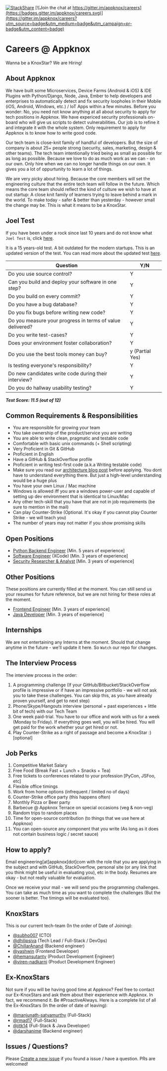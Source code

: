 [![StackShare](http://img.shields.io/badge/tech-stack-0690fa.svg?style=flat)](http://stackshare.io/appknox/appknox)
[![Join the chat at https://gitter.im/appknox/careers](https://badges.gitter.im/appknox/careers.svg)](https://gitter.im/appknox/careers?utm_source=badge&utm_medium=badge&utm_campaign=pr-badge&utm_content=badge)
# Careers @ Appknox

Wanna be a KnoxStar? We are Hiring!


## About Appknox

We have built some Microservices, Device Farms (Android & iOS) & IDE Plugins with Python/Django, Node, Java, Ember to help developers and enterprises to automatically detect and fix security loopholes in their Mobile (iOS, Android, Windows, etc.) / IoT Apps within a few minutes. Before you wonder: No, you need not know anything at all about security to apply for tech positions in Appknox. We have expericed security professionals on-board who will give us scripts to detect vulnerabilities. Our job is to refine it and integrate it with the whole system. Only requirement to apply for Appknox is to know how to write good code.

Our tech team is close-knit family of handful of developers. But the size of company is about 25+ people strong (security, sales, marketing, design & other teams). The tech team intentionally tried being as small as possible for as long as possible. Because we love to do as much work as we can - on our own. Only hire when we can no longer handle things on our own. It gives you a lot of oppurtunity to learn a lot of things.

We are very picky about hiring. Because the core members will set the engineering culture that the entire tech team will follow in the future. Which means the core team should reflect the kind of culture we wish to have at out startup: A close knit family of learners trying to leave behind a mark in the world. To make today - safer & better than yesterday - however small the change may be. This is what it means to be a KnoxStar.


## Joel Test

If you have been under a rock since last 10 years and do not know what `Joel Test` is, click [here](http://www.joelonsoftware.com/articles/fog0000000043.html).

It is a 15 years-old test. A bit outdated for the modern startups. This is an updated version of the test. You can read more about the updated test [here](http://www.steve.codes/blog/2016/7/22/an-updated-joel-test).


Question | Y/N
--- | ---
Do you use source control? | Y
Can you build and deploy your software in one step? | Y
Do you build on every commit? | Y
Do you have a bug database? | Y
Do you fix bugs before writing new code? | Y
Do you measure your progress in terms of value delivered? | Y
Do you write test-cases? | Y
Does your environment foster collaboration? | Y
Do you use the best tools money can buy? | y (Partial Yes)
Is testing everyone's responsibility? | Y
Do new candidates write code during their interview? | Y
Do you do hallway usability testing? | Y

***Test Score: 11.5 (out of 12)***


## Common Requirements & Responsibilities

* You are responsible for growing your team
* You take ownership of the product/service you are writing
* You are able to write clean, pragmatic and testable code
* Comfortable with basic unix commands (+ Shell scripting)
* Very Proficient in Git & GitHub
* Proficient in English
* Have a GitHub & StackOverflow profile
* Proficient in writing test-first code (a.k.a Writing testable code)
* Make sure you read our [architecture blog post](http://dhilipsiva.com/2015/01/26/architecture-at-appknox.html) before applying. You dont have to understand everything there. But just a high-level understanding would be a huge plus
* You have your own Linux / Mac machine
* Windows is allowed iff you are a windows power-user and capable of setting up dev environment that is identical to Linux/Mac
* Any other tech-skill that you have that are not in job requirements (be sure to mention in the mail)
* Can play Counter-Strike (Optional. It's okay if you cannot play Counter Strike - we will teach you)
* The number of years may not matter if you show promising skills


## Open Positions
* [Python Backend Engineer](https://github.com/appknox/careers/blob/master/python-backend-engineer.md) [Min. 5 years of experience]
* [Software Engineer](https://github.com/appknox/careers/blob/master/software-engineer-xcode.md) (XCode) [Min. 3 years of experience]
* [Security Researcher & Analyst](https://github.com/appknox/careers/blob/master/security-analyst.md) [Min. 3 years of experience]

## Other Positions

These positions are currently filled at the moment. You can still send us your resumes for future reference, but we are not hiring for these roles at the moment.

* [Frontend Engineer](https://github.com/appknox/careers/blob/master/frontend-engineer.md) [Min. 3 years of experience]
* [Java Developer](https://github.com/appknox/careers/blob/master/java-developer.md) [Min. 3 years of experience]


## Internships

We are not entertaining any Interns at the moment. Should that change anytime in the future - we'll update it here. So `Watch` our repo for changes.


## The Interview Process

The interview process in the order:

1. A programming challenge (If your GitHub/Bitbucket/StackOverflow profile is impressive or if have an impressive portfolio - we will not ask you to take these challenges. You can skip this, as you have already proven yourself, and get to next step)
1. Phone/Skype/Hangouts interview (personal + past experiences + little bit of tech) with our Tech Team
1. One week paid-trial. You have to our office and work with us for a week (Monday to Friday). If everything goes well, you will be hired. You will get paid for the work whether your get hired or not.
1. Play Counter-Strike as a right of passage and become a KnoxStar :) [optional]


## Job Perks

1. Competitive Market Salary
1. Free Food (Break Fast + Lunch + Snacks + Tea)
1. Free tickets to conferences related to your profession [PyCon, JSFoo, etc]
1. Flexible office timings
1. Work from home options (infrequent / limited no of days)
1. Counter-Strike office party (this happens often)
1. Monthly Pizza or Beer party
1. Barbecue @ Appknox Terrace on special occasions (veg & non-veg)
1. Random trips to random places
1. Time for open-source contribution (to things that we use here at Appknox)
1. You can open-source any component that you write (As long as it does not contain business logic / secret sauce)


## How to apply?

Email engineering[at]appknox[dot]com with the role that you are applying in the subject and with GitHub, StackOverflow, personal site (or any link that you think might be useful in evaluating you), etc in the body. Resumes are okay - but not really valuable for evaluation.

Once we receive your mail - we will send you the programming challenges. You can take as much time as you want to complete the challenges (But the sooner is better. The timings will be evaluated too).


## KnoxStars

This is our current tech-team (In the order of Date of Joining):

* [@subho007](https://github.com/subho007) (CTO)
* [@dhilipsiva](https://github.com/dhilipsiva) (Tech Lead / Full-Stack / DevOps)
* [@ChillarAnand](https://github.com/chillaranand) (Backend engineer)
* [@yashwin](https://github.com/yashwin) (Frontend Developer)
* [@hemansutanty](https://github.com/hemansutanty) (Product Development Engineer)
* [@viren-nadkarni](https://github.com/viren-nadkarni) (Product Development Engineer)


## Ex-KnoxStars

Not sure if you will be having good time at Appknox? Feel free to contact our Ex-KnoxStars and ask them about their experience with Appknox. In fact, we recommend it. Be #ProactiveAlways. Here is a complete list of all the Ex-KnoxStars (In the order of date of leaving):

* [@manjunath-satyamurthy](https://github.com/manjunath-satyamurthy) (Full-Stack)
* [@rmad17](https://github.com/rmad17) (Full-Stack)
* [@jitk14](https://github.com/jitk14) (Full-Stack & Java Developer)
* [@darshanime](https://github.com/darshanime) (Backend engineer)


## Issues / Questions?

Please [Create a new issue](https://github.com/appknox/careers/issues/new) if you found a issue / have a question. PRs are welcomed!
